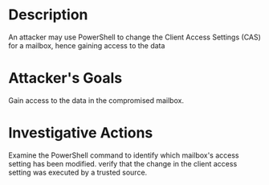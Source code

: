 # Description
An attacker may use PowerShell to change the Client Access Settings (CAS) for a mailbox, hence gaining access to the data
# Attacker's Goals
Gain access to the data in the compromised mailbox.
# Investigative Actions
Examine the PowerShell command to identify which mailbox's access setting has been modified.
verify that the change in the client access setting was executed by a trusted source.
